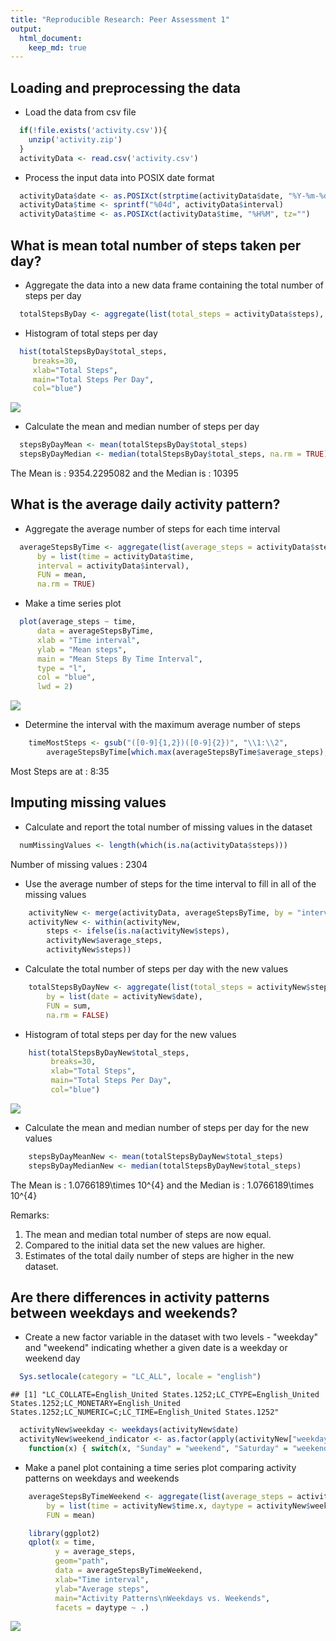 ```yaml
---
title: "Reproducible Research: Peer Assessment 1"
output: 
  html_document:
    keep_md: true
---
```



## Loading and preprocessing the data

- Load the data from csv file

```r
  if(!file.exists('activity.csv')){
    unzip('activity.zip')
  }
  activityData <- read.csv('activity.csv')
```

- Process the input data into POSIX date format

```r
  activityData$date <- as.POSIXct(strptime(activityData$date, "%Y-%m-%d"), tz="")
  activityData$time <- sprintf("%04d", activityData$interval)
  activityData$time <- as.POSIXct(activityData$time, "%H%M", tz="")
```

## What is mean total number of steps taken per day?

- Aggregate the data into a new data frame containing the total number of steps per day

```r
  totalStepsByDay <- aggregate(list(total_steps = activityData$steps), by = list(date = activityData$date), FUN = sum, na.rm = TRUE)
```

- Histogram of total steps per day

```r
  hist(totalStepsByDay$total_steps,
     breaks=30,
     xlab="Total Steps",
     main="Total Steps Per Day",
     col="blue")
```

![](PA1_template_files/figure-html/unnamed-chunk-4-1.png)<!-- -->

- Calculate the mean and median number of steps per day

```r
  stepsByDayMean <- mean(totalStepsByDay$total_steps)
  stepsByDayMedian <- median(totalStepsByDay$total_steps, na.rm = TRUE)
```
The Mean is : 9354.2295082 and the Median is : 10395

## What is the average daily activity pattern?

- Aggregate the average number of steps for each time interval

```r
  averageStepsByTime <- aggregate(list(average_steps = activityData$steps),
      by = list(time = activityData$time,
      interval = activityData$interval),
      FUN = mean,
      na.rm = TRUE)
```

- Make a time series plot

```r
  plot(average_steps ~ time,
      data = averageStepsByTime,
      xlab = "Time interval",
      ylab = "Mean steps",
      main = "Mean Steps By Time Interval",
      type = "l",
      col = "blue",
      lwd = 2)
```

![](PA1_template_files/figure-html/unnamed-chunk-7-1.png)<!-- -->

- Determine the interval with the maximum average number of steps

```r
	timeMostSteps <- gsub("([0-9]{1,2})([0-9]{2})", "\\1:\\2", 
		averageStepsByTime[which.max(averageStepsByTime$average_steps),'interval'])
```
Most Steps are at : 8:35

## Imputing missing values

- Calculate and report the total number of missing values in the dataset

```r
  numMissingValues <- length(which(is.na(activityData$steps)))
```
Number of missing values : 2304

- Use the average number of steps for the time interval to fill in all of the missing values

```r
	activityNew <- merge(activityData, averageStepsByTime, by = "interval")
	activityNew <- within(activityNew,
		steps <- ifelse(is.na(activityNew$steps),
		activityNew$average_steps,
		activityNew$steps))	
```

- Calculate the total number of steps per day with the new values	

```r
	totalStepsByDayNew <- aggregate(list(total_steps = activityNew$steps),
		by = list(date = activityNew$date),
		FUN = sum,
		na.rm = FALSE)
```

- Histogram of total steps per day for the new values

```r
	hist(totalStepsByDayNew$total_steps,
		 breaks=30,
		 xlab="Total Steps",
		 main="Total Steps Per Day",
		 col="blue")
```

![](PA1_template_files/figure-html/unnamed-chunk-12-1.png)<!-- -->

- Calculate the mean and median number of steps per day for the new values

```r
	stepsByDayMeanNew <- mean(totalStepsByDayNew$total_steps)
	stepsByDayMedianNew <- median(totalStepsByDayNew$total_steps)
```
The Mean is : 1.0766189\times 10^{4} and the Median is : 1.0766189\times 10^{4}

Remarks:  
1. The mean and median total number of steps are now equal.   
2. Compared to the initial data set the new values are higher.   
3. Estimates of the total daily number of steps are higher in the new dataset.

## Are there differences in activity patterns between weekdays and weekends?

- Create a new factor variable in the dataset with two levels - "weekday" and "weekend" indicating whether a given date is a weekday or weekend day

```r
  Sys.setlocale(category = "LC_ALL", locale = "english")
```

```
## [1] "LC_COLLATE=English_United States.1252;LC_CTYPE=English_United States.1252;LC_MONETARY=English_United States.1252;LC_NUMERIC=C;LC_TIME=English_United States.1252"
```

```r
  activityNew$weekday <- weekdays(activityNew$date)
  activityNew$weekend_indicator <- as.factor(apply(activityNew["weekday"], 1, 
	function(x) { switch(x, "Sunday" = "weekend", "Saturday" = "weekend", "weekday")}))
```

- Make a panel plot containing a time series plot comparing activity patterns on weekdays and weekends

```r
	averageStepsByTimeWeekend <- aggregate(list(average_steps = activityNew$steps),
		by = list(time = activityNew$time.x, daytype = activityNew$weekend_indicator),
		FUN = mean)	

	library(ggplot2)
	qplot(x = time,
		  y = average_steps,
		  geom="path",
		  data = averageStepsByTimeWeekend, 
		  xlab="Time interval",
		  ylab="Average steps",
		  main="Activity Patterns\nWeekdays vs. Weekends",
		  facets = daytype ~ .)
```

![](PA1_template_files/figure-html/unnamed-chunk-15-1.png)<!-- -->


